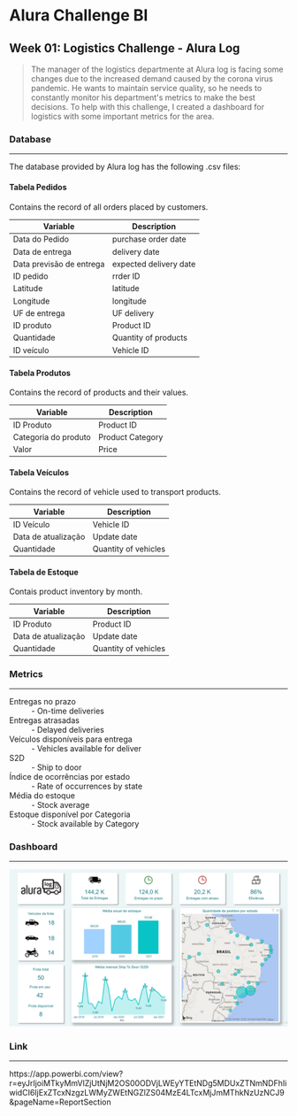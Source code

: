 <h1> Alura Challenge BI </h1>
<h2> Week 01: Logistics Challenge - Alura Log </h2>

> The manager of the logistics departmente at Alura log is facing some changes due to the increased demand caused by the corona virus pandemic. He wants to maintain service quality, so he needs to constantly monitor his department's metrics to make the best decisions. To help with this challenge, I created a dashboard for logistics with some important metrics for the area.


<h3> Database </h3>
<hr>
The database provided by Alura log has the following .csv files:

<h4> Tabela Pedidos </h4>
<p>Contains the record of all orders placed by customers.</p>

<div align="center">
  
<table>
  <thead>
    <tr>
      <th> Variable </th>
      <th> Description </th>
    </tr>
  </thead>
  <tbody>
    <tr>
      <td> Data do Pedido </td>
      <td> purchase order date </td>
    </tr>
    <tr>
      <td> Data de entrega </td>
      <td> delivery date </td>
    </tr>
     <tr>
      <td> Data previsão de entrega</td>
      <td> expected delivery date </td>
    </tr>
     <tr>
      <td> ID pedido </td>
      <td> rrder ID </td>
    </tr>
     <tr>
      <td> Latitude </td>
      <td> latitude </td>
    </tr>
     <tr>
      <td> Longitude </td>
      <td> longitude </td>
    </tr>
     <tr>
      <td> UF de entrega </td>
      <td> UF delivery </td>
    </tr>
     <tr>
      <td> ID produto  </td>
      <td> Product ID  </td>
    </tr>
     <tr>
      <td> Quantidade </td>
      <td> Quantity of products </td>
    </tr>
    <tr>
      <td> ID veículo </td>
      <td> Vehicle ID </td>
    </tr>
</tbody>
</table>
</div>  
<h4> Tabela Produtos </h4>
Contains the record of products and their values.

<div align="center">
  <table>
    <thead>
      <tr>
        <th> Variable </th>
        <th> Description </th>
      </tr>
    </thead>
    <tbody>
      <tr>
        <td> ID Produto </td>
        <td> Product ID </td>
      </tr>
      <tr>
        <td> Categoria do produto </td>
        <td> Product Category </td>
      </tr>
      <tr>
        <td> Valor </td>
        <td> Price </td>
      </tr>
    </tbody>
  </table>
</div>  

<h4> Tabela Veículos </h4>
Contains the record of vehicle used to transport products.

<div align="center">
  <table>
    <thead>
      <tr>
        <th> Variable </th>
        <th> Description </th>
      </tr>
    </thead>
    <tbody>
      <tr>
        <td> ID Veículo </td>
        <td> Vehicle ID </td>
      </tr>
      <tr>
        <td> Data de atualização </td>
        <td> Update date </td>
      </tr>
      <tr>
        <td> Quantidade </td>
        <td> Quantity of vehicles </td>
      </tr>
    </tbody>
  </table>
</div>  

<h4> Tabela de Estoque </h4>
Contais product inventory by month.

<div align="center">
  <table>
    <thead>
      <tr>
        <th> Variable </th>
        <th> Description </th>
      </tr>
    </thead>
    <tbody>
      <tr>
        <td> ID Produto </td>
        <td> Product ID </td>
      </tr>
      <tr>
        <td> Data de atualização </td>
        <td> Update date </td>
      </tr>
      <tr>
        <td> Quantidade </td>
        <td> Quantity of vehicles </td>
      </tr>
    </tbody>
  </table>
</div>  

<h3> Metrics </h3><hr>


  <dl>
  <dt> Entregas no prazo </dt>
  <dd>- On-time deliveries </dd>
  <dt> Entregas atrasadas </dt>
  <dd>- Delayed deliveries </dd>
  <dt> Veículos disponíveis para entrega </dt>
  <dd>- Vehicles available for deliver </dd>
  <dt> S2D </dt>
  <dd>- Ship to door</dd>
  <dt> Índice de ocorrências por estado </dt>
  <dd>- Rate of occurrences by state</dd>
  <dt> Média do estoque </dt>
  <dd>- Stock average</dd>
  <dt> Estoque disponível por Categoria </dt>
  <dd>- Stock available by Category</dd>

</dl>

<h3> Dashboard </h3> <hr>
<p align="center">
  <img src="figuras\screenshot-semana-1.png" width="850" title="dashboard-aba-geral">
</p>

<h3> Link </h3> <hr>
https://app.powerbi.com/view?r=eyJrIjoiMTkyMmVlZjUtNjM2OS00ODVjLWEyYTEtNDg5MDUxZTNmNDFhIiwidCI6IjExZTcxNzgzLWMyZWEtNGZlZS04MzE4LTcxMjJmMThkNzUzNCJ9&pageName=ReportSection
